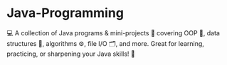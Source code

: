 # Java-Programming
💻 A collection of Java programs &amp; mini-projects 🚀 covering OOP 🔄, data structures 🌳, algorithms ⚙️, file I/O 🗂️, and more. Great for learning, practicing, or sharpening your Java skills! 🎯
